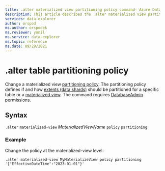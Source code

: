 ```yaml
---
title: .alter materialized view partitioning policy command- Azure Data Explorer
description: This article describes the .alter materialized view partitioning policy command in Azure Data Explorer.
services: data-explorer
author: orspod
ms.author: orspodek
ms.reviewer: yonil
ms.service: data-explorer
ms.topic: reference
ms.date: 09/29/2021
---
```

# .alter table partitioning policy

Change a materialized view [partitioning policy](partitioningpolicy.md). The partitioning policy defines if and how [extents (data shards)](../management/extents-overview.md) should be partitioned for a specific table or a [materialized view](materialized-views/materialized-view-overview.md). The command requires [DatabaseAdmin](access-control/role-based-authorization.md) permissions.

## Syntax

`.alter` `materialized-view` *MaterializedViewName* `policy` `partitioning` 

### Example

Change the policy at the materialized-view level:

```kusto
.alter materialized-view MyMaterializeView policy partitioning '{"EffectiveDateTime":"2023-01-01"}'
```
